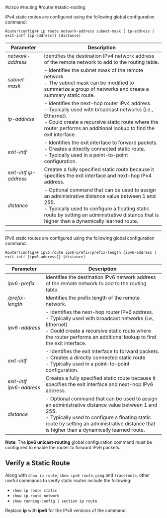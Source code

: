 #cisco #routing #router #static-routing

IPv4 static routes are configured using the following global configuration command:

```
Router(config)# ip route network-address subnet-mask { ip-address | exit-intf [ip-address]} [distance]
```

|**Parameter**|**Description**|
|---|---|
|_network-address_|Identifies the destination IPv4 network address of the remote network to add to the routing table.|
|_subnet-mask_|- Identifies the subnet mask of the remote network.<br>- The subnet mask can be modified to summarize a group of networks and create a summary static route.|
|_ip-address_|- Identifies the next-hop router IPv4 address.<br>- Typically used with broadcast networks (i.e., Ethernet).<br>- Could create a recursive static route where the router performs an additional lookup to find the exit interface.|
|_exit-intf_|- Identifies the exit interface to forward packets.<br>- Creates a directly connected static route.<br>- Typically used in a point-to-point configuration.|
|_exit-intf ip-address_|Creates a fully specified static route because it specifies the exit interface and next-hop IPv4 address.|
|_distance_|- Optional command that can be used to assign an administrative distance value between 1 and 255.<br>- Typically used to configure a floating static route by setting an administrative distance that is higher than a dynamically learned route.|

---

IPv6 static routes are configured using the following global configuration command:

```
Router(config)# ipv6 route ipv6-prefix/prefix-length {ipv6-address | exit-intf [ipv6-address]} [distance]
```

|**Parameter**|**Description**|
|---|---|
|_ipv6-prefix_|Identifies the destination IPv6 network address of the remote network to add to the routing table.|
|_/prefix-length_|Identifies the prefix length of the remote network.|
|_ipv6-address_|- Identifies the next-hop router IPv6 address.<br>- Typically used with broadcast networks (i.e., Ethernet)<br>- Could create a recursive static route where the router performs an additional lookup to find the exit interface.|
|_exit-intf_|- Identifies the exit interface to forward packets.<br>- Creates a directly connected static route.<br>- Typically used in a point-to-point configuration.|
|_exit-intf ipv6-address_|Creates a fully specified static route because it specifies the exit interface and next-hop IPv6 address.|
|_distance_|- Optional command that can be used to assign an administrative distance value between 1 and 255.<br>- Typically used to configure a floating static route by setting an administrative distance that is higher than a dynamically learned route.|

**Note**: The **ipv6 unicast-routing** global configuration command must be configured to enable the router to forward IPv6 packets.

## Verify a Static Route

Along with `show ip route`, `show ipv6 route`, `ping` and `traceroute`, other useful commands to verify static routes include the following:

- `show ip route static`
- `show ip route network`
- `show running-config | section ip route`

Replace **ip** with **ipv6** for the IPv6 versions of the command.